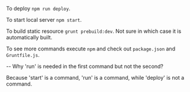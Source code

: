 To deploy `npm run deploy`.

To start local server `npm start`.

To build static resource `grunt prebuild:dev`. Not sure in which case it is automatically built.

To see more commands execute `npm` and check out `package.json` and `Gruntfile.js`.

-- Why 'run' is needed in the first command but not the second?

Because 'start' is a command, 'run' is a command, while 'deploy' is not a command.